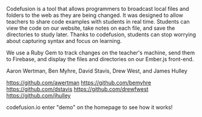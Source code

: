 Codefusion is a tool that allows programmers to broadcast local files and folders to the web as they are being changed. It was designed to allow teachers to share code examples with students in real time. Students can view the code on our website, take notes on each file, and save the directories to study later. Thanks to codefusion, students can stop worrying about capturing syntax and focus on learning.

We use a Ruby Gem to track changes on the teacher's machine, send them to Firebase, and display the files and directories on our Ember.js front-end.

Aaron Wertman, Ben Myhre, David Stavis, Drew West, and James Hulley

https://github.com/awertman
https://github.com/bemyhre
https://github.com/dstavis
https://github.com/drewfwest
https://github.com/jhulley

codefusion.io
enter "demo" on the homepage to see how it works!
